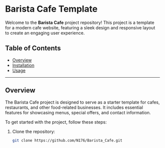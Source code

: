# Barista Cafe Template

Welcome to the **Barista Cafe** project repository! This project is a template for a modern cafe website, featuring a sleek design and responsive layout to create an engaging user experience.

## Table of Contents
- [Overview](#overview)
- [Installation](#installation)
- [Usage](#usage)

---

## Overview
The Barista Cafe project is designed to serve as a starter template for cafes, restaurants, and other food-related businesses. It includes essential features for showcasing menus, special offers, and contact information.

To get started with the project, follow these steps:

1. Clone the repository:
   ```bash
   git clone https://github.com/N176/Barista_Cafe.git
